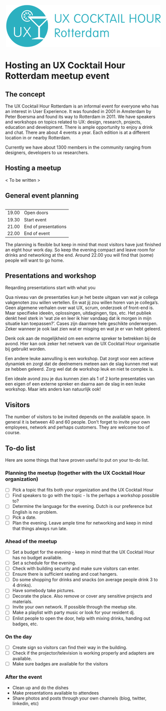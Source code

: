 <p align="center"><img src="/identity/ux_cocktail_hour_logo_text_v02.png" width=499 height=136 alt="UX Cocktail Hour Rotterdam logo"></p>

# Hosting an UX Cocktail Hour Rotterdam meetup event

## The concept
The UX Cocktail Hour Rotterdam is an informal event for everyone who has an interest in User Experience. It was founded in 2001 in Amsterdam by Peter Boersma and  found its way to Rotterdam in 2011. We have speakers and workshops on topics related to UX: design, research, projects, education and development. There is ample opportunity to enjoy a drink and chat. There are about 4 events a year. Each edition is at a different location in or nearby Rotterdam.

Currently we have about 1300 members in the community ranging from designers, developers to ux researchers.

## Hosting a meetup
< To be written >

## General event planning

<table align="left">
    <tr>
        <td align="left">19.00</td>
        <td align="left">Open doors</td>
    </tr>
    <tr>
        <td align="left">19.30</td>
        <td align="left">Start event</td>
    </tr>
      <tr>
        <td align="left">21.00</td>
        <td align="left">End of presentations</td>
    </tr>
      <tr>
        <td align="left">22.00</td>
        <td align="left">End of event</td>
    </tr>
</table>

The planning is flexible but keep in mind that most visitors have just finished an eight hour work day. So keep the evening compact and leave room for drinks and networking at the end. Around 22.00 you will find that (some) people will want to go home.

## Presentations and workshop
Reqarding presentations start with what you

Qua niveau van de presentaties kun je het beste uitgaan van wat je collega vakgenoten zou willen vertellen. En wat jij zou willen horen van je collega’s. Geen algemene verhalen over wat UX, scrum, onderzoek of front-end is. Maar specifieke ideeën, oplossingen, uitdagingen, tips, etc.
Het publiek denkt heel sterk in ‘wat zie en leer ik hier vandaag dat ik morgen in mijn situatie kan toepassen?’. Cases zijn daarmee hele geschikte onderwerpen. Zeker wanneer je ook laat zien wat er misging en wat je er van hebt geleerd.

Denk ook aan de mogelijkheid om een externe spreker te betrekken bij de avond. Hier kan ook zeker het netwerk van de UX Cocktail Hour organisatie bij gebruikt worden.

Een andere leuke aanvulling is een workshop. Dat zorgt voor een actieve dynamiek en zorgt dat de deelnemers meteen aan de slag kunnen met wat ze hebben geleerd. Zorg wel dat de workshop leuk en niet te complex is.

Een ideale avond zou je dus kunnen zien als 1 of 2 korte presentaties van een eigen of een externe spreker en daarna aan de slag in een leuke workshop. Maar iets anders kan natuurlijk ook!

## Visitors
The number of visitors to be invited depends on the available space. In general it is between 40 and 60 people. Don't forget to invite your own employees, network and perhaps customers. They are welcome too of course.


## To-do list
Here are some things that have proven useful to put on your to-do list.

### Planning the meetup (together with the UX Cocktail Hour organization)

- [ ] Pick a topic that fits both your organization and the UX Cocktail Hour
- [ ] Find speakers to go with the topic - Is the perhaps a workshop possible to?
- [ ] Determine the language for the evening. Dutch is our preference but English is no problem.
- [ ] Pick a date.
- [ ] Plan the evening. Leave ample time for networking and keep in mind that things always run late.

### Ahead of the meetup

- [ ] Set a budget for the evening - keep in mind that the UX Cocktail Hour has no budget available.
- [ ] Set a schedule for the evening.
- [ ] Check with building security and make sure visitors can enter.
- [ ] Ensure there is sufficient seating and coat hangers.
- [ ] Do some shopping for drinks and snacks (on average people drink 3 to 4 drinks).
- [ ] Have somebody take pictures.
- [ ] Decorate the place. Also remove or cover any sensitive projects and materials.
- [ ] Invite your own network. If possible through the meetup site.
- [ ] Make a playlist with party music or look for your resident dj.
- [ ] Enlist people to open the door, help with mixing drinks, handing out badges, etc.

### On the day

- [ ] Create sign so visitors can find their way in the building.
- [ ] Check if the projector/television is working properly and adapters are available.
- [ ] Make sure badges are available for the visitors

### After the event

- Clean up and do the dishes
- Make presentations available to attendees
- Share photos and posts through your own channels (blog, twitter, linkedin, etc)

